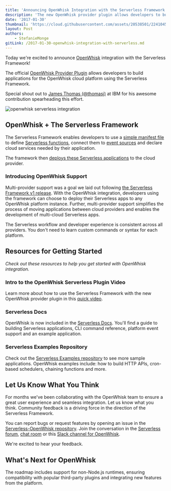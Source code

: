 ```yaml
---
title: 'Announcing OpenWhisk Integration with the Serverless Framework'
description: 'The new OpenWhisk provider plugin allows developers to build applications for the OpenWhisk cloud platform using the Serverless Framework.'
date: '2017-01-30'
thumbnail: 'https://cloud.githubusercontent.com/assets/20538501/22410455/110d1f36-e65e-11e6-8db8-87e834504e13.jpg'
layout: Post
authors:
    - StefanieMonge
gitLink: /2017-01-30-openwhisk-integration-with-serverless.md
---
```

Today we're excited to announce [OpenWhisk](http://openwhisk.org/) integration with the Serverless Framework!

The official [OpenWhisk Provider Plugin](https://github.com/serverless/serverless-openwhisk) allows developers to build applications for the OpenWhisk cloud platform using the Serverless Framework.

Special shout out to [James Thomas (@thomasj)](https://twitter.com/thomasj) at IBM for his awesome contribution spearheading this effort.

![openwhisk serverless integration](https://cloud.githubusercontent.com/assets/20538501/22434123/748ae372-e6e0-11e6-86d0-38db9941552d.png)

## OpenWhisk + The Serverless Framework
The Serverless Framework enables developers to use a [simple manifest file](https://serverless.com/framework/docs/providers/openwhisk/guide/services#serverlessyml) to define [Serverless functions](https://serverless.com/framework/docs/providers/openwhisk/guide/functions/), connect them to [event sources](https://serverless.com/framework/docs/providers/openwhisk/guide/events/) and declare cloud services needed by their application.

The framework then [deploys these Serverless applications](https://serverless.com/framework/docs/providers/openwhisk/cli-reference/deploy/) to the cloud provider.

### Introducing OpenWhisk Support
Multi-provider support was a goal we laid out following [the Serverless Framework v1 release](https://serverless.com/blog/serverless-post-1.0/). With the OpenWhisk integration, developers using the framework can choose to deploy their Serverless apps to any OpenWhisk platform instance. Further, multi-provider support simplifies the process of moving applications between cloud providers and enables the development of multi-cloud Serverless apps.

The Serverless workflow and developer experience is consistent across all providers. You don't need to learn custom commands or syntax for each platform.

## Resources for Getting Started
*Check out these resources to help you get started with OpenWhisk integration.*

### Intro to the OpenWhisk Serverless Plugin Video
Learn more about how to use the Serverless Framework with the new OpenWhisk provider plugin in this [quick video](https://youtu.be/GJY10W98Itc).

### Serverless Docs
OpenWhisk is now included in the [Serverless Docs](https://serverless.com/framework/docs/). You'll find a guide to building Serverless applications, CLI command reference, platform event support and an example application.

### Serverless Examples Repository
Check out the [Serverless Examples repository](https://github.com/serverless/examples) to see more sample applications. OpenWhisk examples include: how to build HTTP APIs, cron-based schedulers, chaining functions and more.

## Let Us Know What You Think
For months we've been collaborating with the OpenWhisk team to ensure a great user experience and seamless integration. Let us know what you think. Community feedback is a driving force in the direction of the Serverless Framework.

You can report bugs or request features by opening an issue in the [Serverless-OpenWhisk repository](https://github.com/serverless/serverless-openwhisk). Join the conversation in the [Serverless forum](http://forum.serverless.com/), [chat room](https://gitter.im/serverless/serverless) or this [Slack channel for OpenWhisk](http://slack.openwhisk.org/).

We're excited to hear your feedback.

## What's Next for OpenWhisk
The roadmap includes support for non-Node.js runtimes, ensuring compatibility with popular third-party plugins and integrating new features from the platform.

